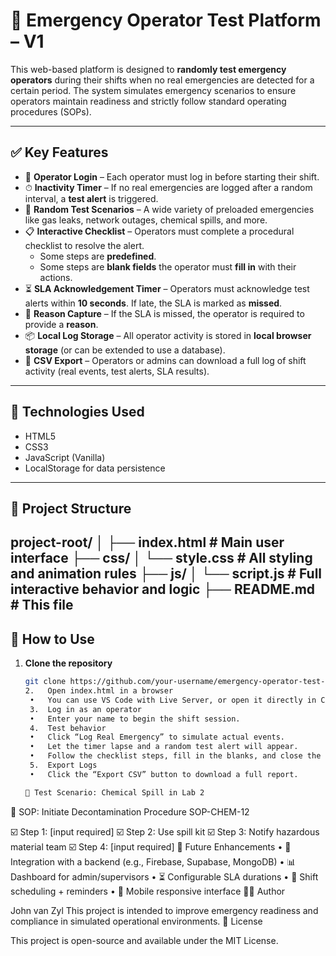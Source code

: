# 🚨 Emergency Operator Test Platform – V1

This web-based platform is designed to **randomly test emergency operators** during their shifts when no real emergencies are detected for a certain period. The system simulates emergency scenarios to ensure operators maintain readiness and strictly follow standard operating procedures (SOPs).

---

## ✅ Key Features

- 🔐 **Operator Login** – Each operator must log in before starting their shift.
- ⏱ **Inactivity Timer** – If no real emergencies are logged after a random interval, a **test alert** is triggered.
- 🚨 **Random Test Scenarios** – A wide variety of preloaded emergencies like gas leaks, network outages, chemical spills, and more.
- 📋 **Interactive Checklist** – Operators must complete a procedural checklist to resolve the alert.
  - Some steps are **predefined**.
  - Some steps are **blank fields** the operator must **fill in** with their actions.
- ⏳ **SLA Acknowledgement Timer** – Operators must acknowledge test alerts within **10 seconds**. If late, the SLA is marked as **missed**.
- 📝 **Reason Capture** – If the SLA is missed, the operator is required to provide a **reason**.
- 📦 **Local Log Storage** – All operator activity is stored in **local browser storage** (or can be extended to use a database).
- 📄 **CSV Export** – Operators or admins can download a full log of shift activity (real events, test alerts, SLA results).

---

## 🧰 Technologies Used

- HTML5
- CSS3
- JavaScript (Vanilla)
- LocalStorage for data persistence

---

## 📁 Project Structure
project-root/
│
├── index.html              # Main user interface
├── css/
│   └── style.css           # All styling and animation rules
├── js/
│   └── script.js           # Full interactive behavior and logic
├── README.md               # This file
---

## 🚀 How to Use

1. **Clone the repository**
   ```bash
   git clone https://github.com/your-username/emergency-operator-test-platform.git
   2.	Open index.html in a browser
	•	You can use VS Code with Live Server, or open it directly in Chrome or Firefox.
	3.	Log in as an operator
	•	Enter your name to begin the shift session.
	4.	Test behavior
	•	Click “Log Real Emergency” to simulate actual events.
	•	Let the timer lapse and a random test alert will appear.
	•	Follow the checklist steps, fill in the blanks, and close the alert.
	5.	Export Logs
	•	Click the “Export CSV” button to download a full report.

   🚨 Test Scenario: Chemical Spill in Lab 2
🧪 SOP: Initiate Decontamination Procedure SOP-CHEM-12

☑️ Step 1: [input required]
☑️ Step 2: Use spill kit
☑️ Step 3: Notify hazardous material team
☑️ Step 4: [input required]
🔐 Future Enhancements
	•	🔄 Integration with a backend (e.g., Firebase, Supabase, MongoDB)
	•	📊 Dashboard for admin/supervisors
	•	⏳ Configurable SLA durations
	•	🔁 Shift scheduling + reminders
	•	📱 Mobile responsive interface
 🧑‍💻 Author

John van Zyl
This project is intended to improve emergency readiness and compliance in simulated operational environments.
📄 License

This project is open-source and available under the MIT License.
